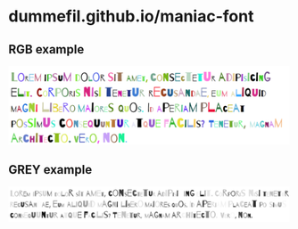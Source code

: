 # dummefil.github.io/maniac-font
## RGB example
![Example](./example1.png)
## GREY example
![Example](./example2.png)
